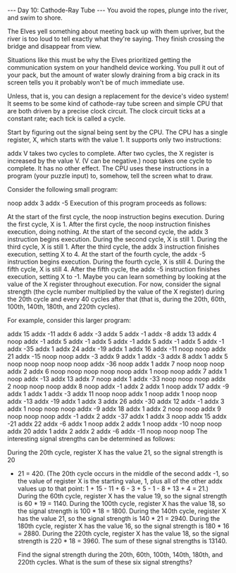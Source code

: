 --- Day 10: Cathode-Ray Tube ---
You avoid the ropes, plunge into the river, and swim to shore.

The Elves yell something about meeting back up with them upriver, but the river
is too loud to tell exactly what they're saying. They finish crossing the bridge
and disappear from view.

Situations like this must be why the Elves prioritized getting the communication
system on your handheld device working. You pull it out of your pack, but the
amount of water slowly draining from a big crack in its screen tells you it
probably won't be of much immediate use.

Unless, that is, you can design a replacement for the device's video system! It
seems to be some kind of cathode-ray tube screen and simple CPU that are both
driven by a precise clock circuit. The clock circuit ticks at a constant rate;
each tick is called a cycle.

Start by figuring out the signal being sent by the CPU. The CPU has a single
register, X, which starts with the value 1. It supports only two instructions:

addx V takes two cycles to complete. After two cycles, the X register is
increased by the value V. (V can be negative.)
noop takes one cycle to complete. It has no other effect.
The CPU uses these instructions in a program (your puzzle input) to, somehow,
tell the screen what to draw.

Consider the following small program:

noop
addx 3
addx -5
Execution of this program proceeds as follows:

At the start of the first cycle, the noop instruction begins execution. During
the first cycle, X is 1. After the first cycle, the noop instruction finishes
execution, doing nothing.
At the start of the second cycle, the addx 3 instruction begins execution.
During the second cycle, X is still 1.
During the third cycle, X is still 1. After the third cycle, the addx 3
instruction finishes execution, setting X to 4.
At the start of the fourth cycle, the addx -5 instruction begins execution.
During the fourth cycle, X is still 4.
During the fifth cycle, X is still 4. After the fifth cycle, the addx -5
instruction finishes execution, setting X to -1.
Maybe you can learn something by looking at the value of the X register
throughout execution. For now, consider the signal strength (the cycle number
multiplied by the value of the X register) during the 20th cycle and every 40
cycles after that (that is, during the 20th, 60th, 100th, 140th, 180th, and
220th cycles).

For example, consider this larger program:

addx 15
addx -11
addx 6
addx -3
addx 5
addx -1
addx -8
addx 13
addx 4
noop
addx -1
addx 5
addx -1
addx 5
addx -1
addx 5
addx -1
addx 5
addx -1
addx -35
addx 1
addx 24
addx -19
addx 1
addx 16
addx -11
noop
noop
addx 21
addx -15
noop
noop
addx -3
addx 9
addx 1
addx -3
addx 8
addx 1
addx 5
noop
noop
noop
noop
noop
addx -36
noop
addx 1
addx 7
noop
noop
noop
addx 2
addx 6
noop
noop
noop
noop
noop
addx 1
noop
noop
addx 7
addx 1
noop
addx -13
addx 13
addx 7
noop
addx 1
addx -33
noop
noop
noop
addx 2
noop
noop
noop
addx 8
noop
addx -1
addx 2
addx 1
noop
addx 17
addx -9
addx 1
addx 1
addx -3
addx 11
noop
noop
addx 1
noop
addx 1
noop
noop
addx -13
addx -19
addx 1
addx 3
addx 26
addx -30
addx 12
addx -1
addx 3
addx 1
noop
noop
noop
addx -9
addx 18
addx 1
addx 2
noop
noop
addx 9
noop
noop
noop
addx -1
addx 2
addx -37
addx 1
addx 3
noop
addx 15
addx -21
addx 22
addx -6
addx 1
noop
addx 2
addx 1
noop
addx -10
noop
noop
addx 20
addx 1
addx 2
addx 2
addx -6
addx -11
noop
noop
noop
The interesting signal strengths can be determined as follows:

During the 20th cycle, register X has the value 21, so the signal strength is 20
* 21 = 420. (The 20th cycle occurs in the middle of the second addx -1, so the
  value of register X is the starting value, 1, plus all of the other addx
  values up to that point: 1 + 15 - 11 + 6 - 3 + 5 - 1 - 8 + 13 + 4 = 21.)
  During the 60th cycle, register X has the value 19, so the signal strength is
  60 * 19 = 1140.
  During the 100th cycle, register X has the value 18, so the signal strength is
  100 * 18 = 1800.
  During the 140th cycle, register X has the value 21, so the signal strength is
  140 * 21 = 2940.
  During the 180th cycle, register X has the value 16, so the signal strength is
  180 * 16 = 2880.
  During the 220th cycle, register X has the value 18, so the signal strength is
  220 * 18 = 3960.
  The sum of these signal strengths is 13140.

  Find the signal strength during the 20th, 60th, 100th, 140th, 180th, and 220th
  cycles. What is the sum of these six signal strengths?


